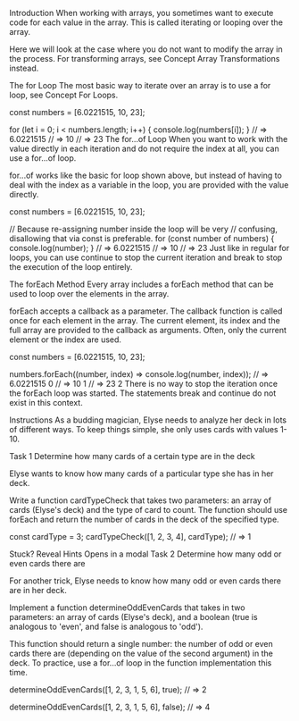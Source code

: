 Introduction
When working with arrays, you sometimes want to execute code for each value in the array. This is called iterating or looping over the array.

Here we will look at the case where you do not want to modify the array in the process. For transforming arrays, see Concept Array Transformations instead.

The for Loop
The most basic way to iterate over an array is to use a for loop, see Concept For Loops.

const numbers = [6.0221515, 10, 23];

for (let i = 0; i < numbers.length; i++) {
  console.log(numbers[i]);
}
// => 6.0221515
// => 10
// => 23
The for...of Loop
When you want to work with the value directly in each iteration and do not require the index at all, you can use a for...of loop.

for...of works like the basic for loop shown above, but instead of having to deal with the index as a variable in the loop, you are provided with the value directly.

const numbers = [6.0221515, 10, 23];

// Because re-assigning number inside the loop will be very
// confusing, disallowing that via const is preferable.
for (const number of numbers) {
  console.log(number);
}
// => 6.0221515
// => 10
// => 23
Just like in regular for loops, you can use continue to stop the current iteration and break to stop the execution of the loop entirely.

The forEach Method
Every array includes a forEach method that can be used to loop over the elements in the array.

forEach accepts a callback as a parameter. The callback function is called once for each element in the array. The current element, its index and the full array are provided to the callback as arguments. Often, only the current element or the index are used.

const numbers = [6.0221515, 10, 23];

numbers.forEach((number, index) => console.log(number, index));
// => 6.0221515 0
// => 10 1
// => 23 2
There is no way to stop the iteration once the forEach loop was started. The statements break and continue do not exist in this context.

Instructions
As a budding magician, Elyse needs to analyze her deck in lots of different ways. To keep things simple, she only uses cards with values 1-10.

Task 1
Determine how many cards of a certain type are in the deck

Elyse wants to know how many cards of a particular type she has in her deck.

Write a function cardTypeCheck that takes two parameters: an array of cards (Elyse's deck) and the type of card to count. The function should use forEach and return the number of cards in the deck of the specified type.

const cardType = 3;
cardTypeCheck([1, 2, 3, 4], cardType);
// => 1

Stuck? Reveal Hints
Opens in a modal
Task 2
Determine how many odd or even cards there are

For another trick, Elyse needs to know how many odd or even cards there are in her deck.

Implement a function determineOddEvenCards that takes in two parameters: an array of cards (Elyse's deck), and a boolean (true is analogous to 'even', and false is analogous to 'odd').

This function should return a single number: the number of odd or even cards there are (depending on the value of the second argument) in the deck. To practice, use a for...of loop in the function implementation this time.

determineOddEvenCards([1, 2, 3, 1, 5, 6], true);
// => 2

determineOddEvenCards([1, 2, 3, 1, 5, 6], false);
// => 4